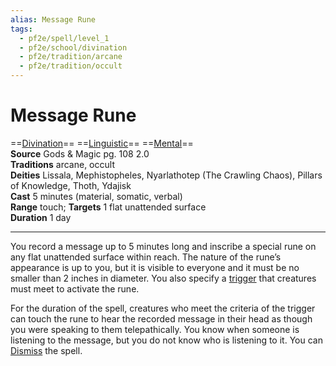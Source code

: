 ```yaml
---
alias: Message Rune
tags:
  - pf2e/spell/level_1
  - pf2e/school/divination
  - pf2e/tradition/arcane
  - pf2e/tradition/occult
---
```


# Message Rune

==[Divination](../../../Traits/Divination.md)== ==[Linguistic](../../../Traits/Linguistic.md)== ==[Mental](../../../Traits/Mental.md)==  
__Source__ Gods & Magic pg. 108 2.0  
**Traditions** arcane, occult  
**Deities** Lissala, Mephistopheles, Nyarlathotep (The Crawling Chaos), Pillars of Knowledge, Thoth, Ydajisk  
**Cast** 5 minutes (material, somatic, verbal)  
**Range** touch; **Targets** 1 flat unattended surface  
**Duration** 1 day

---

You record a message up to 5 minutes long and inscribe a special rune on any flat unattended surface within reach. The nature of the rune’s appearance is up to you, but it is visible to everyone and it must be no smaller than 2 inches in diameter. You also specify a [trigger](setting%20triggers) that creatures must meet to activate the rune.

For the duration of the spell, creatures who meet the criteria of the trigger can touch the rune to hear the recorded message in their head as though you were speaking to them telepathically. You know when someone is listening to the message, but you do not know who is listening to it. You can [Dismiss](../../../Rules/Actions/Dismiss.md) the spell.
